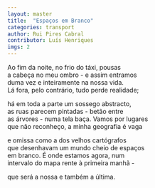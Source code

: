 ```yaml
---
layout: master
title:  "Espaços em Branco"
categories: transport
author: Rui Pires Cabral
contributor: Luís Henriques
imgs: 2
---
```


Ao fim da noite, no frio do táxi, pousas  
a cabeça no meu ombro - e assim entramos  
duma vez e inteiramente na nossa vida.  
Lá fora, pelo contrário, tudo perde realidade;  
  
há em toda a parte um sossego abstracto,  
as ruas parecem pintadas - betão entre  
as árvores - numa tela baça. Vamos por lugares  
que não reconheço, a minha geografia é vaga  
  
e omissa como a dos velhos cartógrafos  
que desenhavam um mundo cheio de espaços  
em branco. É onde estamos agora, num  
intervalo do mapa rente à primeira manhã -  
  
que será a nossa e também a última.  
